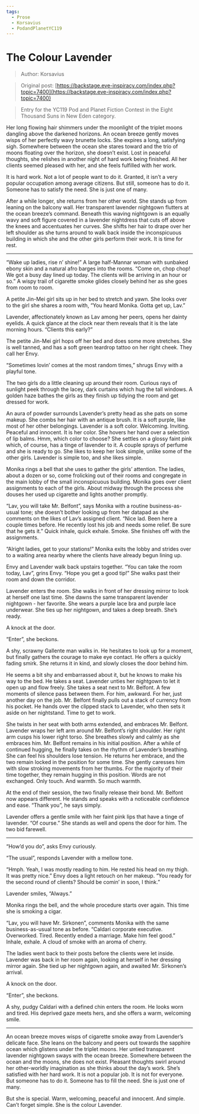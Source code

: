 ```yaml
---
tags:
  - Prose
  - Korsavius
  - PodandPlanetYC119
---
```


# The Colour Lavender

> Author: Korsavius

> Original post: [https://backstage.eve-inspiracy.com/index.php?topic=7400](https://backstage.eve-inspiracy.com/index.php?topic=7400)

> Entry for the YC119 Pod and Planet Fiction Contest in the Eight Thousand Suns in New Eden category.


Her long flowing hair shimmers under the moonlight of the triplet moons dangling above the darkened horizons. An ocean breeze gently moves wisps of her perfectly wavy brunette locks. She expires a long, satisfying sigh. Somewhere between the ocean she stares toward and the trio of moons floating over the horizon, she doesn’t exist. Lost in peaceful thoughts, she relishes in another night of hard work being finished. All her clients seemed pleased with her, and she feels fulfilled with her work.

It is hard work. Not a lot of people want to do it. Granted, it isn’t a very popular occupation among average citizens. But still, someone has to do it. Someone has to satisfy the need. She is just one of many.

After a while longer, she returns from her other world. She stands up from leaning on the balcony wall. Her transparent lavender nightgown flutters at the ocean breeze’s command. Beneath this waving nightgown is an equally wavy and soft figure covered in a lavender nightdress that cuts off above the knees and accentuates her curves. She shifts her hair to drape over her left shoulder as she turns around to walk back inside the inconspicuous building in which she and the other girls perform their work. It is time for rest.

---

“Wake up ladies, rise n’ shine!” A large half-Mannar woman with sunbaked ebony skin and a natural afro barges into the rooms. “Come on, chop chop! We got a busy day lined up today. The clients will be arriving in an hour or so.” A wispy trail of cigarette smoke glides closely behind her as she goes from room to room.

A petite Jin-Mei girl sits up in her bed to stretch and yawn. She looks over to the girl she shares a room with, “You heard Monika. Gotta get up, Lav.”

Lavender, affectionately known as Lav among her peers, opens her dainty eyelids. A quick glance at the clock near them reveals that it is the late morning hours. “Clients this early?”

The petite Jin-Mei girl hops off her bed and does some more stretches. She is well tanned, and has a soft green teardrop tattoo on her right cheek. They call her Envy.

“Sometimes lovin’ comes at the most random times,” shrugs Envy with a playful tone.

The two girls do a little cleaning up around their room. Curious rays of sunlight peek through the lacey, dark curtains which hug the tall windows. A golden haze bathes the girls as they finish up tidying the room and get dressed for work.

An aura of powder surrounds Lavender’s pretty head as she pats on some makeup. She combs her hair with an antique brush. It is a soft purple, like most of her other belongings. Lavender is a soft color. Welcoming. Inviting. Peaceful and innocent. It is her color. She hovers her hand over a selection of lip balms. Hmm, which color to choose? She settles on a glossy faint pink which, of course, has a tinge of lavender to it. A couple sprays of perfume and she is ready to go. She likes to keep her look simple, unlike some of the other girls. Lavender is simple too, and she likes simple.

Monika rings a bell that she uses to gather the girls’ attention. The ladies, about a dozen or so, come frolicking out of their rooms and congregate in the main lobby of the small inconspicuous building. Monika goes over client assignments to each of the girls. About midway through the process she douses her used up cigarette and lights another promptly.

“Lav, you will take Mr. Belfont”, says Monika with a routine business-as-usual tone; she doesn’t bother looking up from her datapad as she comments on the likes of Lav’s assigned client. “Nice lad. Been here a couple times before. He recently lost his job and needs some relief. Be sure that he gets it.” Quick inhale, quick exhale. Smoke. She finishes off with the assignments.

“Alright ladies, get to your stations!” Monika exits the lobby and strides over to a waiting area nearby where the clients have already begun lining up.

Envy and Lavender walk back upstairs together. “You can take the room today, Lav”, grins Envy. “Hope you get a good tip!” She walks past their room and down the corridor.

Lavender enters the room. She walks in front of her dressing mirror to look at herself one last time. She dawns the same transparent lavender nightgown - her favorite. She wears a purple lace bra and purple lace underwear. She ties up her nightgown, and takes a deep breath. She’s ready.

A knock at the door.

“Enter”, she beckons.

A shy, scrawny Gallente man walks in. He hesitates to look up for a moment, but finally gathers the courage to make eye contact. He offers a quickly fading smirk. She returns it in kind, and slowly closes the door behind him.

He seems a bit shy and embarrassed about it, but he knows to make his way to the bed. He takes a seat. Lavender unties her nightgown to let it open up and flow freely. She takes a seat next to Mr. Belfont. A few moments of silence pass between them. For him, awkward. For her, just another day on the job. Mr. Belfont finally pulls out a stack of currency from his pocket. He hands over the clipped stack to Lavender, who then sets it aside on her nightstand. Time to get to work.

She twists in her seat with both arms extended, and embraces Mr. Belfont. Lavender wraps her left arm around Mr. Belfont’s right shoulder. Her right arm cusps his lower right torso. She breathes slowly and calmly as she embraces him. Mr. Belfont remains in his initial position. After a while of continued hugging, he finally takes on the rhythm of Lavender’s breathing. She can feel his shoulders lose tension. He returns her embrace, and the two remain locked in the position for some time. She gently caresses him with slow stroking movements from her thumbs. For the majority of their time together, they remain hugging in this position. Words are not exchanged. Only touch. And warmth. So much warmth.

At the end of their session, the two finally release their bond. Mr. Belfont now appears different. He stands and speaks with a noticeable confidence and ease. “Thank you”, he says simply.

Lavender offers a gentle smile with her faint pink lips that have a tinge of lavender. “Of course.” She stands as well and opens the door for him. The two bid farewell.

---

“How’d you do”, asks Envy curiously.

“The usual”, responds Lavender with a mellow tone.

“Hmph. Yeah, I was mostly reading to him. He rested his head on my thigh. It was pretty nice.” Envy does a light retouch on her makeup. “You ready for the second round of clients? Should be comin’ in soon, I think.”

Lavender smiles, “Always.”

Monika rings the bell, and the whole procedure starts over again. This time she is smoking a cigar.

“Lav, you will have Mr. Sirkonen”, comments Monika with the same business-as-usual tone as before. “Caldari corporate executive. Overworked. Tired. Recently ended a marriage. Make him feel good.” Inhale, exhale. A cloud of smoke with an aroma of cherry.

The ladies went back to their posts before the clients were let inside. Lavender was back in her room again, looking at herself in her dressing mirror again. She tied up her nightgown again, and awaited Mr. Sirkonen’s arrival.

A knock on the door.

“Enter”, she beckons.

A shy, pudgy Caldari with a defined chin enters the room. He looks worn and tired. His deprived gaze meets hers, and she offers a warm, welcoming smile.

---

An ocean breeze moves wisps of cigarette smoke away from Lavender’s delicate face. She leans on the balcony and peers out towards the sapphire ocean which glistens under the triplet moons. Her untied transparent lavender nightgown sways with the ocean breeze. Somewhere between the ocean and the moons, she does not exist. Pleasant thoughts swirl around her other-worldly imagination as she thinks about the day’s work. She’s satisfied with her hard work. It is not a popular job. It is not for everyone. But someone has to do it. Someone has to fill the need. She is just one of many.

But she is special. Warm, welcoming, peaceful and innocent. And simple. Can’t forget simple. She is the colour Lavender.